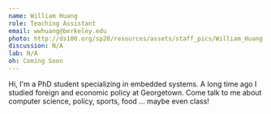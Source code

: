 ```yaml
---
name: William Huang
role: Teaching Assistant
email: wwhuang@berkeley.edu
photo: http://ds100.org/sp20/resources/assets/staff_pics/William_Huang.jpg
discussion: N/A
lab: N/A
oh: Coming Soon
---
```


Hi, I'm a PhD student specializing in embedded systems. A long time ago I studied foreign and economic policy at Georgetown. Come talk to me about computer science, policy, sports, food ... maybe even class!
